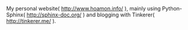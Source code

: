 My personal website( http://www.hoamon.info/ ), mainly using Python-Sphinx( http://sphinx-doc.org/ ) and blogging with Tinkerer( http://tinkerer.me/ ).